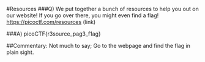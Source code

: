 #Resources
###Q) We put together a bunch of resources to help you out on our website! If you go over there, you might even find a flag! https://picoctf.com/resources (link)

###A) picoCTF{r3source_pag3_f1ag}

##Commentary:
Not much to say; Go to the webpage and find the flag in plain sight.